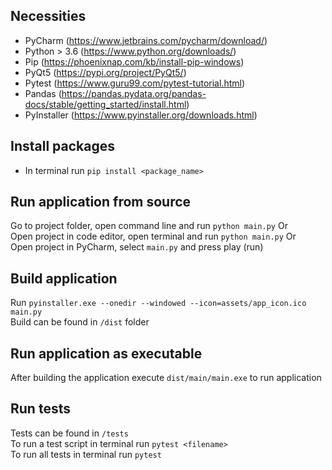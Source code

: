 ## Necessities
- PyCharm (https://www.jetbrains.com/pycharm/download/)
- Python > 3.6 (https://www.python.org/downloads/)
- Pip (https://phoenixnap.com/kb/install-pip-windows)
- PyQt5 (https://pypi.org/project/PyQt5/)
- Pytest (https://www.guru99.com/pytest-tutorial.html)
- Pandas (https://pandas.pydata.org/pandas-docs/stable/getting_started/install.html)
- PyInstaller (https://www.pyinstaller.org/downloads.html)

## Install packages
- In terminal run ```pip install <package_name>```

## Run application from source
Go to project folder, open command line and run ```python main.py``` Or  
Open project in code editor, open terminal and run ```python main.py``` Or  
Open project in PyCharm, select ```main.py``` and press play (run)

## Build application
Run ```pyinstaller.exe --onedir --windowed --icon=assets/app_icon.ico main.py```  
Build can be found in ```/dist``` folder

## Run application as executable
After building the application execute ```dist/main/main.exe``` to run application

## Run tests
Tests can be found in ```/tests```  
To run a test script in terminal run ```pytest <filename>```  
To run all tests in terminal run ```pytest```
